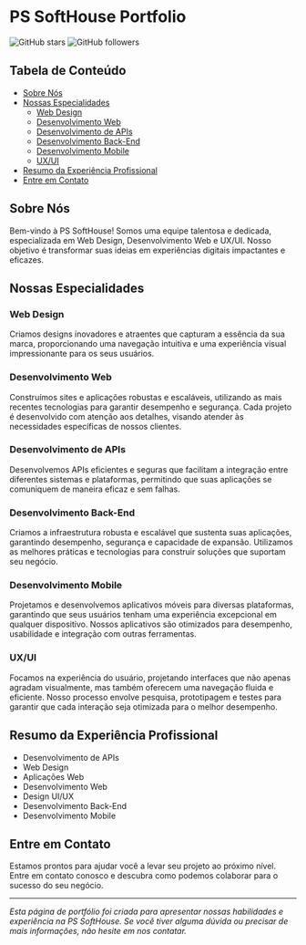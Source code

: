 # PS SoftHouse Portfolio

![GitHub stars](https://img.shields.io/github/stars/Codeemserie?style=social)
![GitHub followers](https://img.shields.io/github/followers/Codeemserie?style=social)

## Tabela de Conteúdo

- [Sobre Nós](#sobre-nós)
- [Nossas Especialidades](#nossas-especialidades)
  - [Web Design](#web-design)
  - [Desenvolvimento Web](#desenvolvimento-web)
  - [Desenvolvimento de APIs](#desenvolvimento-de-apis)
  - [Desenvolvimento Back-End](#desenvolvimento-back-end)
  - [Desenvolvimento Mobile](#desenvolvimento-mobile)
  - [UX/UI](#uxui)
- [Resumo da Experiência Profissional](#resumo-da-experiência-profissional)
- [Entre em Contato](#entre-em-contato)

## Sobre Nós

Bem-vindo à PS SoftHouse! Somos uma equipe talentosa e dedicada, especializada em Web Design, Desenvolvimento Web e UX/UI. Nosso objetivo é transformar suas ideias em experiências digitais impactantes e eficazes.

## Nossas Especialidades

### Web Design
Criamos designs inovadores e atraentes que capturam a essência da sua marca, proporcionando uma navegação intuitiva e uma experiência visual impressionante para os seus usuários.

### Desenvolvimento Web
Construímos sites e aplicações robustas e escaláveis, utilizando as mais recentes tecnologias para garantir desempenho e segurança. Cada projeto é desenvolvido com atenção aos detalhes, visando atender às necessidades específicas de nossos clientes.

### Desenvolvimento de APIs
Desenvolvemos APIs eficientes e seguras que facilitam a integração entre diferentes sistemas e plataformas, permitindo que suas aplicações se comuniquem de maneira eficaz e sem falhas.

### Desenvolvimento Back-End
Criamos a infraestrutura robusta e escalável que sustenta suas aplicações, garantindo desempenho, segurança e capacidade de expansão. Utilizamos as melhores práticas e tecnologias para construir soluções que suportam seu negócio.

### Desenvolvimento Mobile
Projetamos e desenvolvemos aplicativos móveis para diversas plataformas, garantindo que seus usuários tenham uma experiência excepcional em qualquer dispositivo. Nossos aplicativos são otimizados para desempenho, usabilidade e integração com outras ferramentas.

### UX/UI
Focamos na experiência do usuário, projetando interfaces que não apenas agradam visualmente, mas também oferecem uma navegação fluida e eficiente. Nosso processo envolve pesquisa, prototipagem e testes para garantir que cada interação seja otimizada para o melhor desempenho.

## Resumo da Experiência Profissional

- Desenvolvimento de APIs
- Web Design
- Aplicações Web
- Desenvolvimento Web
- Design UI/UX
- Desenvolvimento Back-End
- Desenvolvimento Mobile

## Entre em Contato

Estamos prontos para ajudar você a levar seu projeto ao próximo nível. Entre em contato conosco e descubra como podemos colaborar para o sucesso do seu negócio.

---

*Esta página de portfólio foi criada para apresentar nossas habilidades e experiência na PS SoftHouse. Se você tiver alguma dúvida ou precisar de mais informações, não hesite em nos contatar.*
